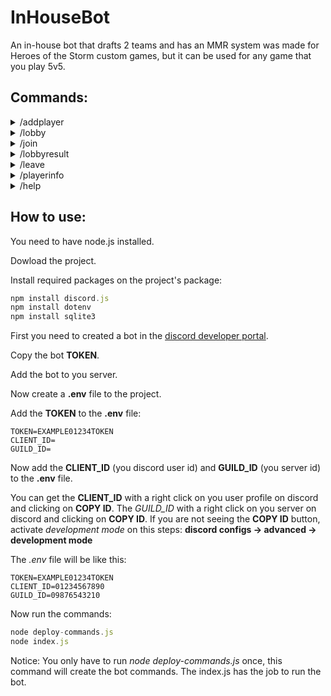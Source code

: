 # InHouseBot
An in-house bot that drafts 2 teams and has an MMR system was made for Heroes of the Storm custom games, but it can be used for any game that you play 5v5.

## Commands:

<details>
  <summary> /addplayer </summary>
  
  - Adds a player to the list of the players (only players added can use another commands expect: */help*). A player starts with 50mmr points.
  
    * options:
        - player - Select a user from discord server.
        - role1 - Select a role, the bot will suggest: Healer, Tank, Assassin Flex, Assassin Ranged or Flex.
        - role2 - Select another role.
     
</details>
<details>
  <summary> /lobby </summary>
  
  - Creates a lobby, then players can use */join* to enter the lobby
  
</details>

<details>
  <summary> /join </summary>
  
  - Join a created lobby. When the lobby reaches 10 players, the bot will make the 2 teams equalized based on mmr.
</details>

<details>
  <summary> /lobbyresult </summary>
  
  - When a game is defined use */lobbyresult* to record the result of the lobby, this will also update mmrs and wins/loses/games of the players of the lobby. The players of the winner team wins 5mmr points, the players of loser team lose 5mmr points.
  
    * options:
        - lobbynumber - The number of the lobby we wanna defined the result.
        - winnerteam - The team that won the lobby.
</details>

<details>
  <summary> /leave </summary>
  
  - Leave from a created lobby that you joinned before. You can't leave a lobby alredy in progress.
</details>

<details>
  <summary> /playerinfo </summary>
  
  - Shows info of a player.
      * options:
        - player - Select a player from discord server
</details>

</details>

<details>
  <summary> /help </summary>
  
  - Shows info of commands.
</details>

## How to use:
You need to have node.js installed.

Dowload the project.

Install required packages on the project's package:
  ```javascript
npm install discord.js
npm install dotenv
npm install sqlite3
  ```
First you need to created a bot in the [discord developer portal](https://discord.com/developers/applications).

Copy the bot **TOKEN**.

Add the bot to you server.

Now create a **.env** file to the project.

Add the **TOKEN** to the **.env** file:

  ```.env
TOKEN=EXAMPLE01234TOKEN
CLIENT_ID=
GUILD_ID=
  ```
 
Now add the **CLIENT_ID** (you discord user id) and **GUILD_ID** (you server id) to the **.env** file.

You can get the **CLIENT_ID** with a right click on you user profile on discord and clicking on **COPY ID**. 
The *GUILD_ID* with a right click on you server on discord  and clicking on **COPY ID**. 
If you are not seeing the **COPY ID** button, activate *development mode* on this steps: **discord configs -> advanced -> development mode**

The *.env* file will be like this:
  ```.env
TOKEN=EXAMPLE01234TOKEN
CLIENT_ID=01234567890
GUILD_ID=09876543210
  ```
  
Now run the commands:
   ```.js
node deploy-commands.js
node index.js
  ```
  
Notice: You only have to run *node deploy-commands.js* once, this command will create the bot commands. The index.js has the job to run the bot.
